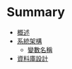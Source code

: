 # Summary

* [概述](README.md)
* [系統架構](structure/README.md)
    * [變數名稱](null)
* [資料庫設計](database/README.md)
